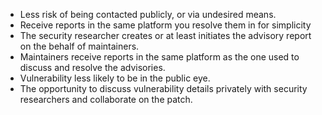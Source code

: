 * Less risk of being contacted publicly, or via undesired means.
* Receive reports in the same platform you resolve them in for simplicity
* The security researcher creates or at least initiates the advisory report on the behalf of maintainers.
* Maintainers receive reports in the same platform as the one used to discuss and resolve the advisories.
* Vulnerability less likely to be in the public eye.
* The opportunity to discuss vulnerability details privately with security researchers and collaborate on the patch.
